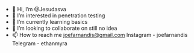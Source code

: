 - 👋 Hi, I’m @Jesudasva
- 👀 I’m interested in penetration testing
- 🌱 I’m currently learning basics
- 💞️ I’m looking to collaborate on still no idea
- 📫 How to reach me joefarnandis@gmail.com
Instagram - joefarnandis
Telegram - ethanmyra

<!---
Jesudasva/Jesudasva is a ✨ special ✨ repository because its `README.md` (this file) appears on your GitHub profile.
You can click the Preview link to take a look at your changes.
--->
